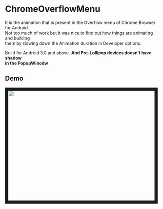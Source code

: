 # ChromeOverflowMenu

It is the animation that is present in the Overflow menu of Chrome Browser for Android.   
Not too much of work but it was nice to find out how things are animating and building  
them by slowing down the Animation duration in Developer options.  


Build for Android 3.0 and above. <b>And Pre-Lollipop devices doesn't have
shadow   
in the PopupWinodw</b>


## Demo  
<a href="http://www.youtube.com/watch?feature=player_embedded&v=dBFTH9Y3htE
" target="_blank"><img src="http://img.youtube.com/vi/dBFTH9Y3htE/0.jpg" 
 width="480" height="360" border="10" /></a>
 
 
 
